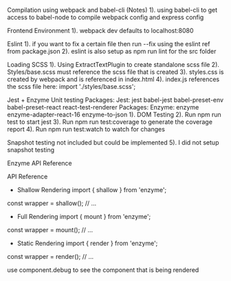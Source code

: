 Compilation using webpack and babel-cli (Notes)
1). using babel-cli to get access to babel-node to compile webpack config and express config 

Frontend Environment
1). webpack dev defaults to localhost:8080

Eslint
1). if you want to fix a certain file then run --fix using the eslint ref from package.json
2). eslint is also setup as npm run lint for the src folder

Loading SCSS
1). Using ExtractTextPlugin to create standalone scss file 
2). Styles/base.scss must reference the scss file that is created 
3). styles.css is created by webpack and is referenced in index.html 
4). index.js references the scss file here: import './styles/base.scss';

Jest + Enzyme Unit testing
Packages: Jest:   jest babel-jest babel-preset-env babel-preset-react react-test-renderer
Packages: Enzyme: enzyme enzyme-adapter-react-16 enzyme-to-json
1). DOM Testing 
2). Run npm run test to start jest
3). Run npm run test:coverage to generate the coverage report 
4). Run npm run test:watch to watch for changes 

Snapshot testing not included but could be implemented 
5). I did not setup snapshot testing

Enzyme API Reference 

API Reference

* Shallow Rendering
import { shallow } from 'enzyme';

const wrapper = shallow(<MyComponent />);
// ...

* Full Rendering
import { mount } from 'enzyme';

const wrapper = mount(<MyComponent />);
// ...

* Static Rendering
import { render } from 'enzyme';

const wrapper = render(<MyComponent />);
// ...

use component.debug to see the component that is being rendered












